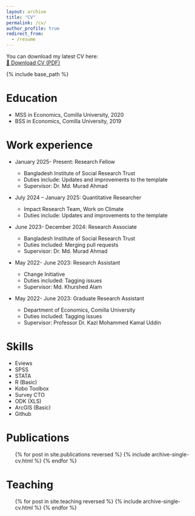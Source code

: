 ```yaml
---
layout: archive
title: "CV"
permalink: /cv/
author_profile: true
redirect_from:
  - /resume
---
```


You can download my latest CV here:  
[📄 Download CV (PDF)](/files/CV.pdf)

{% include base_path %}

Education
======
* MSS in Economics, Comilla University, 2020 
* BSS in Economics, Comilla University, 2019 

Work experience
======
* January 2025- Present: Research Fellow
  * Bangladesh Institute of Social Research Trust
  * Duties include: Updates and improvements to the template
  * Supervisor: Dr. Md. Murad Ahmad

* July 2024 – January 2025: Quantitative Researcher 
  * Impact Research Team, Work on Climate  
  * Duties include: Updates and improvements to the template
 
* June 2023- December 2024: Research Associate
  * Bangladesh Institute of Social Research Trust
  * Duties included: Merging pull requests
  * Supervisor: Dr. Md. Murad Ahmad

* May 2022- June 2023: Research Assistant
  * Change Initiative 
  * Duties included: Tagging issues
  * Supervisor: Md. Khurshed Alam

* May 2022- June 2023: Graduate Research Assistant
  * Department of Economics, Comilla University 
  * Duties included: Tagging issues
  * Supervisor: Professor Dr. Kazi Mohammed Kamal Uddin
  
Skills
======
* Eviews
* SPSS
* STATA
* R (Basic)
* Kobo Toolbox
* Survey CTO
* ODK (XLS)
* ArcGIS (Basic)
* Github


Publications
======
  <ul>{% for post in site.publications reversed %}
    {% include archive-single-cv.html %}
  {% endfor %}</ul>
  
  
Teaching
======
  <ul>{% for post in site.teaching reversed %}
    {% include archive-single-cv.html %}
  {% endfor %}</ul>
  

